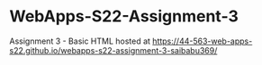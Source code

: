 # WebApps-S22-Assignment-3
Assignment 3 - Basic HTML
hosted at https://44-563-web-apps-s22.github.io/webapps-s22-assignment-3-saibabu369/